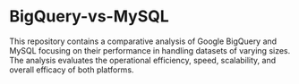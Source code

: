 # BigQuery-vs-MySQL
This repository contains a comparative analysis of Google BigQuery and MySQL focusing on their performance in handling datasets of varying sizes. The analysis evaluates the operational efficiency, speed, scalability, and overall efficacy of both platforms.
